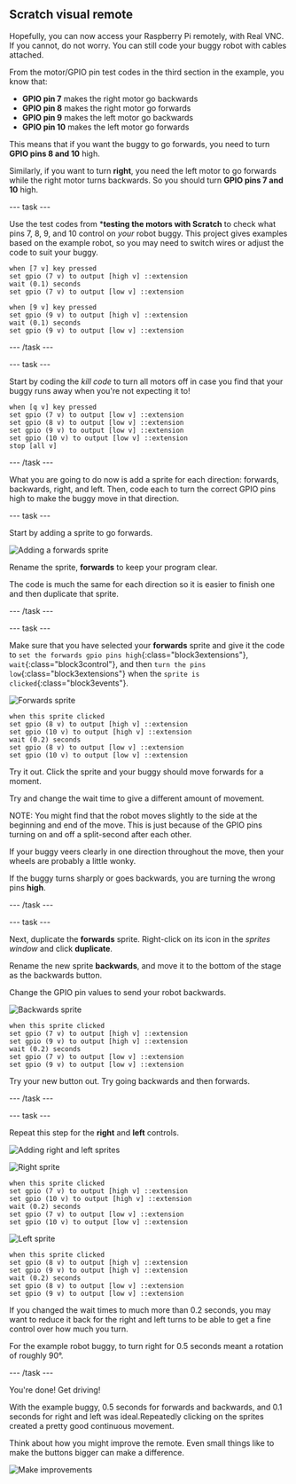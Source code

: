 ## Scratch visual remote

Hopefully, you can now access your Raspberry Pi remotely, with Real VNC. If you cannot, do not worry. You can still code your buggy robot with cables attached.

From the motor/GPIO pin test codes in the third section in the example, you know that:

+ **GPIO pin 7** makes the right motor go backwards
+ **GPIO pin 8** makes the right motor go forwards
+ **GPIO pin 9** makes the left motor go backwards
+ **GPIO pin 10** makes the left motor go forwards

This means that if you want the buggy to go forwards, you need to turn **GPIO pins 8 and 10** high.

Similarly, if you want to turn **right**, you need the left motor to go forwards while the right motor turns backwards. So you should turn **GPIO pins 7 and 10** high.

--- task ---

Use the test codes from ***testing the motors with Scratch** to check what pins 7, 8, 9, and 10 control on _your_ robot buggy. This project gives examples based on the example robot, so you may need to switch wires or adjust the code to suit your buggy.

```blocks3
when [7 v] key pressed
set gpio (7 v) to output [high v] ::extension
wait (0.1) seconds
set gpio (7 v) to output [low v] ::extension

when [9 v] key pressed
set gpio (9 v) to output [high v] ::extension
wait (0.1) seconds
set gpio (9 v) to output [low v] ::extension
```

--- /task ---

--- task ---

Start by coding the _kill code_ to turn all motors off in case you find that your buggy runs away when you're not expecting it to!

```blocks3
when [q v] key pressed
set gpio (7 v) to output [low v] ::extension
set gpio (8 v) to output [low v] ::extension
set gpio (9 v) to output [low v] ::extension
set gpio (10 v) to output [low v] ::extension
stop [all v]
```

--- /task ---

What you are going to do now is add a sprite for each direction: forwards, backwards, right, and left. Then, code each to turn the correct GPIO pins high to make the buggy move in that direction.

--- task ---

Start by adding a sprite to go forwards.

![Adding a forwards sprite](images/visualRemote_forwardSprite.png)

Rename the sprite, **forwards** to keep your program clear.

The code is much the same for each direction so it is easier to finish one and then duplicate that sprite.

--- /task ---

--- task ---

Make sure that you have selected your **forwards** sprite and give it the code to `set the forwards gpio pins high`{:class="block3extensions"}, `wait`{:class="block3control"}, and then `turn the pins low`{:class="block3extensions"} when the `sprite is clicked`{:class="block3events"}.

![Forwards sprite](images/spriteIcon_forwards.png)

```blocks3
when this sprite clicked
set gpio (8 v) to output [high v] ::extension
set gpio (10 v) to output [high v] ::extension
wait (0.2) seconds
set gpio (8 v) to output [low v] ::extension
set gpio (10 v) to output [low v] ::extension

```

Try it out. Click the sprite and your buggy should move forwards for a moment. 

Try and change the wait time to give a different amount of movement.

NOTE: You might find that the robot moves slightly to the side at the beginning and end of the move. This is just because of the GPIO pins turning on and off a split-second after each other. 

If your buggy veers clearly in one direction throughout the move, then your wheels are probably a little wonky.

If the buggy turns sharply or goes backwards, you are turning the wrong pins **high**.

--- /task ---

--- task ---

Next, duplicate the **forwards** sprite. Right-click on its icon in the _sprites window_ and click **duplicate**.

Rename the new sprite **backwards**, and move it to the bottom of the stage as the backwards button.

Change the GPIO pin values to send your robot backwards.

![Backwards sprite](images/spriteIcon_backwards.png)

```blocks3
when this sprite clicked
set gpio (7 v) to output [high v] ::extension
set gpio (9 v) to output [high v] ::extension
wait (0.2) seconds
set gpio (7 v) to output [low v] ::extension
set gpio (9 v) to output [low v] ::extension

```

Try your new button out. Try going backwards and then forwards.

--- /task ---

--- task ---

Repeat this step for the **right** and **left** controls.

![Adding right and left sprites](images/visualRemote_directionSprites.png)

![Right sprite](images/spriteIcon_right.png)

```blocks3
when this sprite clicked
set gpio (7 v) to output [high v] ::extension
set gpio (10 v) to output [high v] ::extension
wait (0.2) seconds
set gpio (7 v) to output [low v] ::extension
set gpio (10 v) to output [low v] ::extension
```

![Left sprite](images/spriteIcon_left.png)

```blocks3
when this sprite clicked
set gpio (8 v) to output [high v] ::extension
set gpio (9 v) to output [high v] ::extension
wait (0.2) seconds
set gpio (8 v) to output [low v] ::extension
set gpio (9 v) to output [low v] ::extension
```

If you changed the wait times to much more than 0.2 seconds, you may want to reduce it back for the right and left turns to be able to get a fine control over how much you turn. 

For the example robot buggy, to turn right for 0.5 seconds meant a rotation of roughly 90°.

--- /task ---

You're done! Get driving!

With the example buggy, 0.5 seconds for forwards and backwards, and 0.1 seconds for right and left was ideal.Repeatedly clicking on the sprites created a pretty good continuous movement.  

Think about how you might improve the remote. Even small things like to make the buttons bigger can make a difference.

![Make improvements](images/visualRemote_largerSprites.png)
